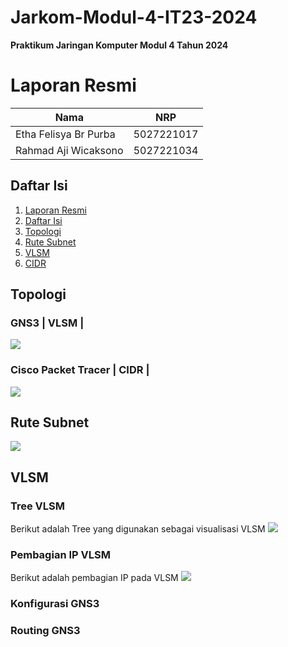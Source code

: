 # Jarkom-Modul-4-IT23-2024
**Praktikum Jaringan Komputer Modul 4 Tahun 2024**

# Laporan Resmi
| Nama | NRP |
| ---- | ---- |
| Etha Felisya Br Purba | 5027221017 |
| Rahmad Aji Wicaksono | 5027221034 |

## Daftar Isi
1. [Laporan Resmi](#Laporan-Resmi)
2. [Daftar Isi](#Daftar-Isi)
3. [Topologi](#Topologi)
4. [Rute Subnet](#Rute-Subnet)
5. [VLSM](#VLSM)
6. [CIDR](#CIDR)

## Topologi
### GNS3 | VLSM |
 <img src="attachment/topologii.jpeg">
 
### Cisco Packet Tracer | CIDR |
 <img src="attachment/topologii.jpeg">
 
## Rute Subnet
 <img src="attachment/topologii.jpeg">

 ## VLSM
 ### Tree VLSM
 Berikut adalah Tree yang digunakan sebagai visualisasi VLSM
  <img src="attachment/topologii.jpeg">

### Pembagian IP VLSM
Berikut adalah pembagian IP pada VLSM
 <img src="attachment/topologii.jpeg">

### Konfigurasi GNS3

### Routing GNS3
